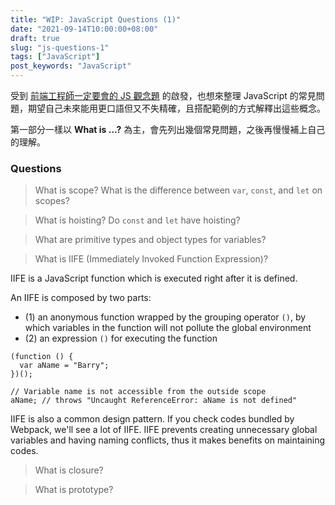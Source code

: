 ```yaml
---
title: "WIP: JavaScript Questions (1)"
date: "2021-09-14T10:00:00+08:00"
draft: true
slug: "js-questions-1"
tags: ["JavaScript"]
post_keywords: "JavaScript"
---
```


受到 [前端工程師一定要會的 JS 觀念題](https://medium.com/starbugs/%E9%9D%A2%E8%A9%A6-%E5%89%8D%E7%AB%AF%E5%B7%A5%E7%A8%8B%E5%B8%AB%E4%B8%80%E5%AE%9A%E8%A6%81%E6%9C%83%E7%9A%84-js-%E8%A7%80%E5%BF%B5%E9%A1%8C-%E4%B8%AD%E8%8B%B1%E5%B0%8D%E7%85%A7%E4%B9%8B%E4%B8%8A%E7%AF%87-3b0a3feda14f) 的啟發，也想來整理 JavaScript 的常見問題，期望自己未來能用更口語但又不失精確，且搭配範例的方式解釋出這些概念。

第一部分一樣以 **What is ...?** 為主，會先列出幾個常見問題，之後再慢慢補上自己的理解。

<!--more-->

### Questions

> What is scope? What is the difference between `var`, `const`, and `let` on scopes?

> What is hoisting? Do `const` and `let` have hoisting?

> What are primitive types and object types for variables?

> What is IIFE (Immediately Invoked Function Expression)?

IIFE is a JavaScript function which is executed right after it is defined.

An IIFE is composed by two parts:
- (1) an anonymous function wrapped by the grouping operator `()`, by which variables in the function will not pollute the global environment
- (2) an expression `()` for executing the function

```
(function () {
  var aName = "Barry";
})();

// Variable name is not accessible from the outside scope
aName; // throws "Uncaught ReferenceError: aName is not defined"
```

IIFE is also a common design pattern. If you check codes bundled by Webpack, we'll see a lot of IIFE. IIFE prevents creating unnecessary global variables and having naming conflicts, thus it makes benefits on maintaining codes.

> What is closure?

> What is prototype?
